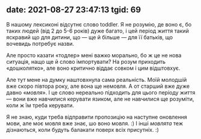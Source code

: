 date: 2021-08-27 23:47:13
tgid: 69
----

В нашому лексиконі відсутнє слово toddler. Я не розумію, де воно є, бо таких людей (від 2 до 5-6 років) дуже багато, і цей період життя такий яскравий що для дитини, що — ще й більше — для її батьків, що вочевидь потребує назви. 

Але просто казати «тодлер» мені важко морально, бо ж це не нова ситуація, нащо ще й слово імпортувати? На розум приходить «дошколятко», але воно критично віддає совком і цим відштовхує. 

Але тут мене на думку наштовхнула сама реальність. Моїй молодшій вже скоро півтора року, але вона ще немовля. А от старший вже дуже давно «*мовля*». І це слово нереально підходить для цього періоду життя — вони вже навчилися керувати язиком, але не навчилися ще розуміти, коли ж їм треба керувати. 

Я не знаю, куди треба відправити пропозицію на наступне оновлення мови, але моє мовля вже знає, шо воно мовля. :) І інші *мовлята* теж дізнаються, коли будуть балакати поверх всіх присутніх. :)